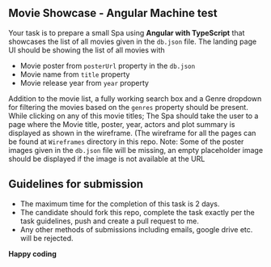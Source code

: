 ## Movie Showcase - Angular Machine test

Your task is to prepare a small Spa using **Angular with TypeScript** that showcases the list of all movies given in the `db.json` file. The landing page UI should be showing the list of all movies with 

 - Movie poster from `posterUrl` property in the `db.json`
 - Movie name from `title` property
 - Movie release year from `year` property
  
Addition to the movie list, a fully working search box and a Genre dropdown for filtering the movies based on the `genres` property should be present.
While clicking on any of this movie titles; The Spa should take the user to a page where the Movie title, poster, year, actors and plot summary is displayed as shown in the wireframe. 
(The wireframe for all the pages can be found at `Wireframes` directory in this repo.
Note: Some of the poster images given in the `db.json` file will be missing, an empty placeholder image should be displayed if the image is not available at the URL 
 ## Guidelines for submission
 
 - The maximum time for the completion of this task is 2 days.
 - The candidate should fork this repo, complete the task exactly per the task guidelines, push and create a pull request to me.
 - Any other methods of submissions including emails, google drive etc. will be rejected.


**Happy coding** 
 
  